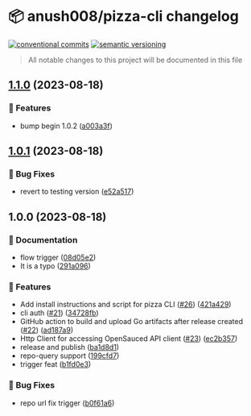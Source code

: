 # 📦 anush008/pizza-cli changelog

[![conventional commits](https://img.shields.io/badge/conventional%20commits-1.0.0-yellow.svg)](https://conventionalcommits.org)
[![semantic versioning](https://img.shields.io/badge/semantic%20versioning-2.0.0-green.svg)](https://semver.org)

> All notable changes to this project will be documented in this file

## [1.1.0](https://github.com/Anush008/pizza-cli/compare/v1.0.1...v1.1.0) (2023-08-18)


### 🍕 Features

* bump begin 1.0.2 ([a003a3f](https://github.com/Anush008/pizza-cli/commit/a003a3f118c27c5398ec68849062d99e10394059))

## [1.0.1](https://github.com/Anush008/pizza-cli/compare/v1.0.0...v1.0.1) (2023-08-18)


### 🐛 Bug Fixes

* revert to testing version ([e52a517](https://github.com/Anush008/pizza-cli/commit/e52a5174ef3e936f85f3b2a16088e43d3efd1c98))

## 1.0.0 (2023-08-18)


### 📝 Documentation

* flow trigger ([08d05e2](https://github.com/Anush008/pizza-cli/commit/08d05e2e40ed13a8fdb1d16f15f944e0f96c1365))
* It is a typo ([291a096](https://github.com/Anush008/pizza-cli/commit/291a096a8e131f2687f503e7c74007496f6137a8))


### 🍕 Features

* Add install instructions and script for pizza CLI ([#26](https://github.com/Anush008/pizza-cli/issues/26)) ([421a429](https://github.com/Anush008/pizza-cli/commit/421a429ed99cca957365106485da97e085b0f173))
* cli auth ([#21](https://github.com/Anush008/pizza-cli/issues/21)) ([34728fb](https://github.com/Anush008/pizza-cli/commit/34728fb62d01b746ffc8ede3c97a090b32b0b9f9))
* GitHub action to build and upload Go artifacts after release created ([#22](https://github.com/Anush008/pizza-cli/issues/22)) ([ad187a9](https://github.com/Anush008/pizza-cli/commit/ad187a9f3229e41785a09130132a799378c04528))
* Http Client for accessing OpenSauced API client ([#23](https://github.com/Anush008/pizza-cli/issues/23)) ([ec2b357](https://github.com/Anush008/pizza-cli/commit/ec2b35789a2864d38bf63e0ec1a3b68393a34e9b))
* release and publish ([ba1d8d1](https://github.com/Anush008/pizza-cli/commit/ba1d8d12745c791bfdad8d2c1b369630add398d9))
* repo-query support ([199cfd7](https://github.com/Anush008/pizza-cli/commit/199cfd7b04e1e1683cce5abc08c57bbef01644f6))
* trigger feat ([b1fd0e3](https://github.com/Anush008/pizza-cli/commit/b1fd0e3974c5434d8b4f7b3f2dd3e0fa989fe38f))


### 🐛 Bug Fixes

* repo url fix trigger ([b0f61a6](https://github.com/Anush008/pizza-cli/commit/b0f61a65a7a9a15f048e88958cbcef8acda99f2b))
